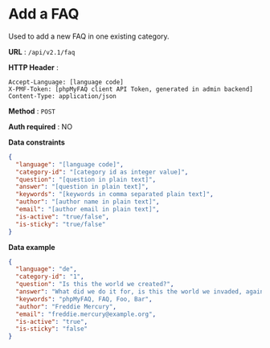 # Add a FAQ

Used to add a new FAQ in one existing category.

**URL** : `/api/v2.1/faq`

**HTTP Header** :

```
Accept-Language: [language code]
X-PMF-Token: [phpMyFAQ client API Token, generated in admin backend]
Content-Type: application/json
```

**Method** : `POST`

**Auth required** : NO

**Data constraints**

```json
{
  "language": "[language code]",
  "category-id": "[category id as integer value]",
  "question": "[question in plain text]",
  "answer": "[question in plain text]",
  "keywords": "[keywords in comma separated plain text]",
  "author": "[author name in plain text]",
  "email": "[author email in plain text]",
  "is-active": "true/false",
  "is-sticky": "true/false"
}
```

**Data example**

```json
{
  "language": "de",
  "category-id": "1",
  "question": "Is this the world we created?",
  "answer": "What did we do it for, is this the world we invaded, against the law, so it seems in the end, is this what we're all living for today",
  "keywords": "phpMyFAQ, FAQ, Foo, Bar",
  "author": "Freddie Mercury",
  "email": "freddie.mercury@example.org",
  "is-active": "true",
  "is-sticky": "false"
}
```
